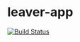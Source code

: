 # leaver-app
[![Build Status](https://travis-ci.org/github/VInterns/leaver-app.svg?branch=master)](https://travis-ci.org/github/VInterns/leaver-app)
